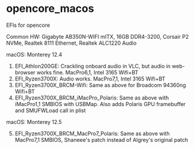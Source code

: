 # opencore_macos
EFIs for opencore

Common HW: Gigabyte AB350N-WIFI mITX, 16GB DDR4-3200, Corsair P2 NVMe, Realtek 8111 Ethernet, Realtek ALC1220 Audio

macOS: Monterey 12.4

1) EFI_Athlon200GE: Crackling onboard audio in VLC, but audio in web-browser works fine. MacPro6,1, Intel 3165 Wifi+BT
2) EFI_Ryzen3700X: Audio works. MacPro7,1, Intel 3165 Wifi+BT
3) EFI_Ryzen3700X_BRCM-Wifi: Same as above for Broadcom 94360ng Wifi+BT
4) EFI_Ryzen3700X_BRCM_iMacPro_Polaris: Same as above with iMacPro1,1 SMBIOS with USBMap. Also adds Polaris GPU framebuffer and SMUFWLoad call in plist

macOS: Monterey 12.5

5) EFI_Ryzen3700X_BRCM_MacPro7_Polaris: Same as above with MacPro7,1 SMBIOS, Shaneee's patch instead of Algrey's original patch
